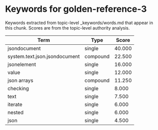 # Keywords for golden-reference-3

Keywords extracted from topic-level _keywords/words.md that appear in this chunk.
Scores are from the topic-level authority analysis.

| Term | Type | Score |
|------|------|-------|
| jsondocument | single | 40.000 |
| system.text.json.jsondocument | compound | 22.500 |
| jsonelement | single | 16.000 |
| value | single | 12.000 |
| json arrays | compound | 11.250 |
| checking | single | 8.000 |
| text | single | 7.500 |
| iterate | single | 6.000 |
| nested | single | 6.000 |
| json | single | 4.500 |
